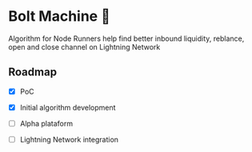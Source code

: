 # Bolt Machine 🤖

Algorithm for Node Runners help find better inbound liquidity, reblance, open and close channel on Lightning Network

## Roadmap

- [x] PoC
- [x] Initial algorithm development
- [ ] Alpha plataform
- [ ] Lightning Network integration 

